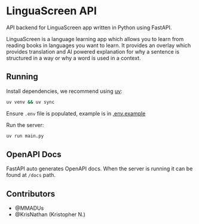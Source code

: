 # LinguaScreen API

API backend for LinguaScreen app written in Python using FastAPI.

LinguaScreen is a language learning app which allows you to learn from reading books in languages you want to learn. It provides an overlay which provides translation and AI powered explanation for why a sentence is structured in a way or why a word is used in a context.

## Running

Install dependencies, we recommend using [uv](https://github.com/astral-sh/uv):

```sh
uv venv && uv sync
```

Ensure `.env` file is populated, example is in [.env.example](https://github.com/MMADUs/linguascreen-api/blob/main/.env.example)

Run the server:

```sh
uv run main.py
```

## OpenAPI Docs

FastAPI auto generates OpenAPI docs. When the server is running it can be found at `/docs` path.


## Contributors

- @MMADUs
- @KrisNathan (Kristopher N.)
